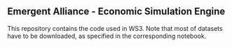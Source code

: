 ## Emergent Alliance - Economic Simulation Engine

This repository contains the code used in WS3. Note that most of datasets have to be downloaded, as specified in the corresponding notebook.

